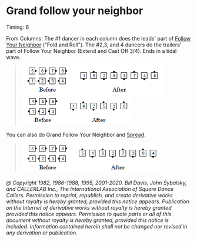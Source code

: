 
# Grand follow your neighbor

Timing: 6

From Columns: The #1 dancer in each column does the leads' part
of [Follow Your Neighbor](../plus/follow_your_neighbor.md) ("Fold and Roll").
The #2,3, and 4 dancers do the trailers' part of 
Follow Your Neighbor (Extend and Cast Off 3/4). Ends in a tidal wave.

> 
> ![alt](grand_follow_your_neighbor_1a.png)![alt](grand_follow_your_neighbor_1b.png)  
> ![alt](grand_follow_your_neighbor_1c.png)![alt](grand_follow_your_neighbor_1d.png)
> 

You can also do
Grand Follow Your Neighbor and [Spread](../plus/anything_and_spread.md).

> 
> ![alt](grand_follow_your_neighbor_2a.png)![alt](grand_follow_your_neighbor_2b.png)
> 

###### @ Copyright 1982, 1986-1988, 1995, 2001-2020. Bill Davis, John Sybalsky, and CALLERLAB Inc., The International Association of Square Dance Callers. Permission to reprint, republish, and create derivative works without royalty is hereby granted, provided this notice appears. Publication on the Internet of derivative works without royalty is hereby granted provided this notice appears. Permission to quote parts or all of this document without royalty is hereby granted, provided this notice is included. Information contained herein shall not be changed nor revised in any derivation or publication.

